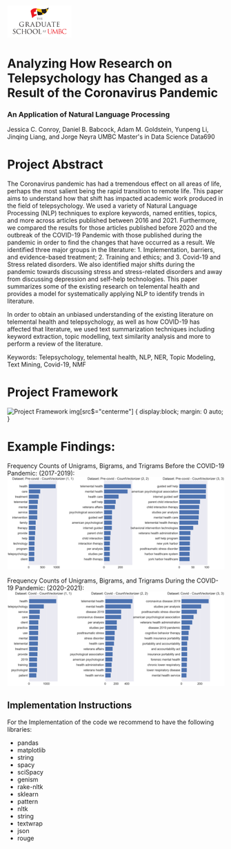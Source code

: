 <img src="Images/UMBC_Graduate_School.jpg" width="150">

# Analyzing How Research on Telepsychology has Changed as a Result of the Coronavirus Pandemic 
### An Application of Natural Language Processing

Jessica C. Conroy, Daniel B. Babcock, Adam M. Goldstein, Yunpeng Li, Jinqing Liang, and Jorge Neyra
UMBC Master's in Data Science Data690

# Project Abstract

The Coronavirus pandemic has had a tremendous effect on all areas of life, perhaps the most salient being the rapid transition to remote life. This paper aims to understand how that shift has impacted academic work produced in the field of telepsychology. We used a variety of Natural Language Processing (NLP) techniques to explore keywords, named entities, topics, and more across articles published between 2016 and 2021. Furthermore, we compared the results for those articles published before 2020 and the outbreak of the COVID-19 Pandemic with those published during the pandemic in order to find the changes that have occurred as a result. We identified three major groups in the literature: 1. Implementation, barriers, and evidence-based treatment; 2. Training and ethics; and 3. Covid-19 and Stress related disorders. We also identified major shifts during the pandemic towards discussing stress and stress-related disorders and away from discussing depression and self-help technologies. This paper summarizes some of the existing research on telemental health and provides a model for systematically applying NLP to identify trends in literature.

In order to obtain an unbiased understanding of the existing literature on telemental health and telepsychology,
as well as how COVID-19 has affected that literature, we used text summarization techniques including keyword extraction,
topic modelling, text similarity analysis and more to perform a review of the literature.

Keywords: Telepsychology, telemental health, NLP, NER, Topic Modeling, Text Mining, Covid-19, NMF 

# Project Framework

![Project Framework](https://user-images.githubusercontent.com/63023492/133001304-88a725c9-51c7-474a-b668-5358f8dede4b.png)
img[src$="centerme"] {
  display:block;
  margin: 0 auto;
}

# Example Findings:

Frequency Counts of Unigrams, Bigrams, and Trigrams Before the COVID-19 Pandemic: (2017-2019):
![Frequency Counts Before the COVID-19 Pandemic: (2017-2019)](./Images/pre_covid_freq_count.png)

Frequency Counts of Unigrams, Bigrams, and Trigrams During the COVID-19 Pandemic: (2020-2021):
![Frequency Counts During COVID-19 Pandemic: (2020-2021)](./Images/covid_freq_count.png)

## Implementation Instructions
For the Implementation of the code we recommend to have the following libraries:

  - pandas
  - matplotlib
  - string
  - spacy
  - sciSpacy
  - genism
  - rake-nltk
  - sklearn
  - pattern
  - nltk
  - string
  - textwrap
  - json
  - rouge
